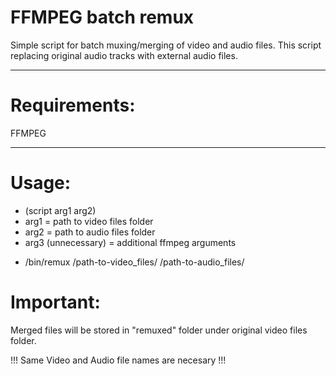 # FFMPEG batch remux

Simple script for batch muxing/merging of video and audio files.
This script replacing original audio tracks with external audio files.
___________________


# Requirements:
FFMPEG
___________________


# Usage:

-  (script arg1 arg2)  
-  arg1 = path to video files folder
-  arg2 = path to audio files folder
-  arg3 (unnecessary) = additional ffmpeg arguments
+   /bin/remux    /path-to-video_files/    /path-to-audio_files/


# Important:

Merged files will be stored in "remuxed" folder under original video files folder.

!!! Same Video and Audio file names are necesary !!!
